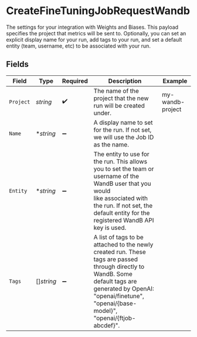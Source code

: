 # CreateFineTuningJobRequestWandb

The settings for your integration with Weights and Biases. This payload specifies the project that
metrics will be sent to. Optionally, you can set an explicit display name for your run, add tags
to your run, and set a default entity (team, username, etc) to be associated with your run.



## Fields

| Field                                                                                                                                                                                                                   | Type                                                                                                                                                                                                                    | Required                                                                                                                                                                                                                | Description                                                                                                                                                                                                             | Example                                                                                                                                                                                                                 |
| ----------------------------------------------------------------------------------------------------------------------------------------------------------------------------------------------------------------------- | ----------------------------------------------------------------------------------------------------------------------------------------------------------------------------------------------------------------------- | ----------------------------------------------------------------------------------------------------------------------------------------------------------------------------------------------------------------------- | ----------------------------------------------------------------------------------------------------------------------------------------------------------------------------------------------------------------------- | ----------------------------------------------------------------------------------------------------------------------------------------------------------------------------------------------------------------------- |
| `Project`                                                                                                                                                                                                               | *string*                                                                                                                                                                                                                | :heavy_check_mark:                                                                                                                                                                                                      | The name of the project that the new run will be created under.<br/>                                                                                                                                                    | my-wandb-project                                                                                                                                                                                                        |
| `Name`                                                                                                                                                                                                                  | **string*                                                                                                                                                                                                               | :heavy_minus_sign:                                                                                                                                                                                                      | A display name to set for the run. If not set, we will use the Job ID as the name.<br/>                                                                                                                                 |                                                                                                                                                                                                                         |
| `Entity`                                                                                                                                                                                                                | **string*                                                                                                                                                                                                               | :heavy_minus_sign:                                                                                                                                                                                                      | The entity to use for the run. This allows you to set the team or username of the WandB user that you would<br/>like associated with the run. If not set, the default entity for the registered WandB API key is used.<br/> |                                                                                                                                                                                                                         |
| `Tags`                                                                                                                                                                                                                  | []*string*                                                                                                                                                                                                              | :heavy_minus_sign:                                                                                                                                                                                                      | A list of tags to be attached to the newly created run. These tags are passed through directly to WandB. Some<br/>default tags are generated by OpenAI: "openai/finetune", "openai/{base-model}", "openai/{ftjob-abcdef}".<br/> |                                                                                                                                                                                                                         |